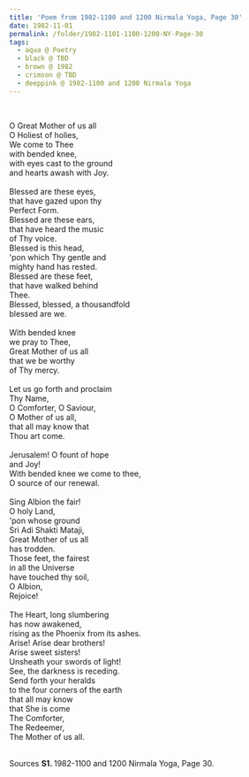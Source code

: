 ```yaml
---
title: 'Poem from 1982-1100 and 1200 Nirmala Yoga, Page 30'
date: 1982-11-01
permalink: /folder/1982-1101-1100-1200-NY-Page-30
tags:
  - aqua @ Poetry
  - black @ TBD
  - brown @ 1982
  - crimson @ TBD
  - deeppink @ 1982-1100 and 1200 Nirmala Yoga
---
```


<br>

<p>
O Great Mother of us all<br>
O Holiest of holies,<br>
We come to Thee<br>
with bended knee,<br>
with eyes cast to the ground<br>
and hearts awash with Joy.<br>
<br>
Blessed are these eyes,<br>
that have gazed upon thy<br>
Perfect Form.<br>
Blessed are these ears,<br>
that have heard the music<br>
of Thy voice.<br>
Blessed is this head,<br>
'pon which Thy gentle and<br>
mighty hand has rested.<br>
Blessed are these feet,<br>
that have walked behind<br>
Thee.<br>
Blessed, blessed, a thousandfold<br>
blessed are we.<br>
<br>
With bended knee<br>
we pray to Thee,<br>
Great Mother of us all<br>
that we be worthy<br>
of Thy mercy.<br>
<br>
Let us go forth and proclaim<br>
Thy Name,<br>
O Comforter, O Saviour,<br>
O Mother of us all,<br>
that all may know that<br>
Thou art come.<br>
<br>
Jerusalem! O fount of hope<br>
and Joy!<br>
With bended knee we come to thee,<br>
O source of our renewal.<br>
<br>
Sing Albion the fair!<br>
O holy Land,<br>
'pon whose ground<br>
Sri Adi Shakti Mataji,<br>
Great Mother of us all<br>
has trodden.<br>
Those feet, the fairest<br>
in all the Universe<br>
have touched thy soil,<br>
O Albion,<br>
Rejoice!<br>
<br>
The Heart, long slumbering<br>
has now awakened,<br>
rising as the Phoenix from its ashes.<br>
Arise! Arise dear brothers!<br>
Arise sweet sisters!<br>
Unsheath your swords of light!<br>
See, the darkness is receding.<br>
Send forth your heralds<br>
to the four corners of the earth<br>
that all may know<br>
that She is come<br>
The Comforter,<br>
The Redeemer,<br>
The Mother of us all.<br>
</p>

<br>

<wave-list>
<list-title color="DarkSeaGreen" width="55">Sources</list-title>
  <list-item color="BlanchedAlmond"  width="280"><b>S1. </b> 1982-1100 and 1200 Nirmala Yoga, Page 30.</list-item>
</wave-list>